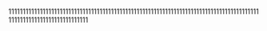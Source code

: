 11111111111111111111111111111111111111111111111111111111111111111111111111111111111111111111111111111111111111111111
